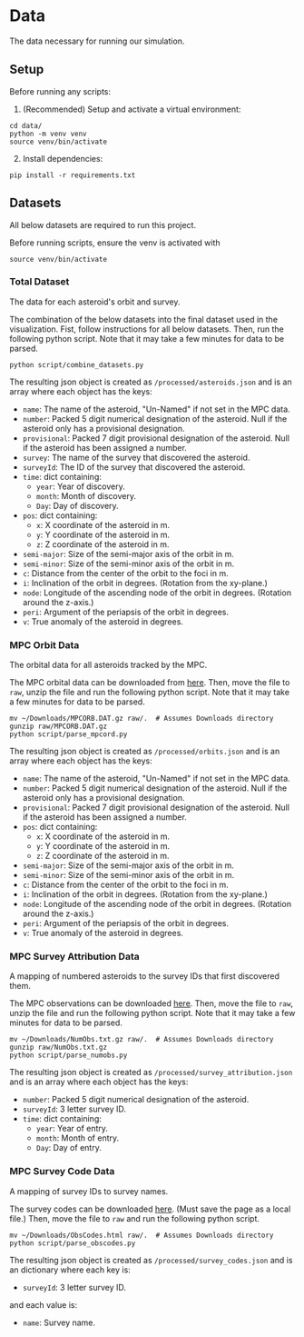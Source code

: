 # Data

The data necessary for running our simulation.

## Setup

Before running any scripts:

1. (Recommended) Setup and activate a virtual environment:

```
cd data/
python -m venv venv
source venv/bin/activate
```

2. Install dependencies:

```
pip install -r requirements.txt
```

## Datasets

All below datasets are required to run this project.

Before running scripts, ensure the venv is activated with

```
source venv/bin/activate
```

### Total Dataset

The data for each asteroid's orbit and survey.

The combination of the below datasets into the final dataset used in the
visualization. Fist, follow instructions for all below datasets. Then, run the
following python script. Note that it may take a few minutes for data to be
parsed. 

```
python script/combine_datasets.py
```

The resulting json object is created as `/processed/asteroids.json` and is an array
where each object has the keys:

* `name`: The name of the asteroid, "Un-Named" if not set in the MPC data.
* `number`: Packed 5 digit numerical designation of the asteroid. Null if the asteroid
  only has a provisional designation.
* `provisional`: Packed 7 digit provisional designation of the asteroid. Null if
  the asteroid has been assigned a number.
* `survey`: The name of the survey that discovered the asteroid.
* `surveyId`: The ID of the survey that discovered the asteroid.
* `time`: dict containing:
  * `year`: Year of discovery.
  * `month`: Month of discovery.
  * `Day`: Day of discovery.
* `pos`: dict containing:
  * `x`: X coordinate of the asteroid in m.
  * `y`: Y coordinate of the asteroid in m.
  * `z`: Z coordinate of the asteroid in m.
* `semi-major`: Size of the semi-major axis of the orbit in m.
* `semi-minor`: Size of the semi-minor axis of the orbit in m.
* `c`: Distance from the center of the orbit to the foci in m.
* `i`: Inclination of the orbit in degrees. (Rotation from the xy-plane.)
* `node`: Longitude of the ascending node of the orbit in degrees. (Rotation
  around the z-axis.)
* `peri`: Argument of the periapsis of the orbit in degrees.
* `v`: True anomaly of the asteroid in degrees.

### MPC Orbit Data

The orbital data for all asteroids tracked by the MPC.

The MPC orbital data can be downloaded from
[here](https://www.minorplanetcenter.net/iau/MPCORB/MPCORB.DAT.gz).
Then, move the file to `raw`, unzip the file and run the following python
script. Note that it may take a few minutes for data to be parsed.

```
mv ~/Downloads/MPCORB.DAT.gz raw/.  # Assumes Downloads directory
gunzip raw/MPCORB.DAT.gz
python script/parse_mpcord.py
```

The resulting json object is created as `/processed/orbits.json` and is an array
where each object has the keys:

* `name`: The name of the asteroid, "Un-Named" if not set in the MPC data.
* `number`: Packed 5 digit numerical designation of the asteroid. Null if the asteroid
  only has a provisional designation.
* `provisional`: Packed 7 digit provisional designation of the asteroid. Null if
  the asteroid has been assigned a number.
* `pos`: dict containing:
  * `x`: X coordinate of the asteroid in m.
  * `y`: Y coordinate of the asteroid in m.
  * `z`: Z coordinate of the asteroid in m.
* `semi-major`: Size of the semi-major axis of the orbit in m.
* `semi-minor`: Size of the semi-minor axis of the orbit in m.
* `c`: Distance from the center of the orbit to the foci in m.
* `i`: Inclination of the orbit in degrees. (Rotation from the xy-plane.)
* `node`: Longitude of the ascending node of the orbit in degrees. (Rotation
  around the z-axis.)
* `peri`: Argument of the periapsis of the orbit in degrees.
* `v`: True anomaly of the asteroid in degrees.

### MPC Survey Attribution Data

A mapping of numbered asteroids to the survey IDs that first discovered them.

The MPC observations can be downloaded
[here](https://www.minorplanetcenter.net/iau/ECS/MPCAT-OBS/NumObs.txt.gz).
Then, move the file to `raw`, unzip the file and run the following python
script. Note that it may take a few minutes for data to be parsed.

```
mv ~/Downloads/NumObs.txt.gz raw/.  # Assumes Downloads directory
gunzip raw/NumObs.txt.gz
python script/parse_numobs.py
```

The resulting json object is created as `/processed/survey_attribution.json` and
is an array where each object has the keys:

* `number`: Packed 5 digit numerical designation of the asteroid.
* `surveyId`: 3 letter survey ID.
* `time`: dict containing:
  * `year`: Year of entry.
  * `month`: Month of entry.
  * `Day`: Day of entry.


### MPC Survey Code Data

A mapping of survey IDs to survey names.

The survey codes can be downloaded
[here](https://www.minorplanetcenter.net/iau/lists/ObsCodes.html). (Must save
the page as a local file.) Then, move the file to `raw` and run the following
python script.

```
mv ~/Downloads/ObsCodes.html raw/.  # Assumes Downloads directory
python script/parse_obscodes.py
```

The resulting json object is created as `/processed/survey_codes.json` and
is an dictionary where each key is:

* `surveyId`: 3 letter survey ID.

and each value is:

* `name`: Survey name.
